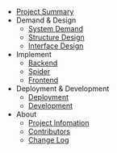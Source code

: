 - [Project Summary](/)
- Demand & Design
    - [System Demand](/demand.md)
    - [Structure Design](/design.md)
    - [Interface Design](/interface.md)
- Implement
    - [Backend](/backend.md)
    - [Spider](/spider.md)
    - [Frontend](/frontend.md)
- Deployment & Development
    - [Deployment](/deployment.md)
    - [Development](/development.md)
- About
    - [Project Infomation](/info.md)
    - [Contributors](/contributor.md)
    - [Change Log](/changelog.md)